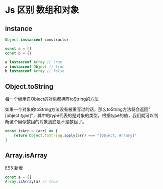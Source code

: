 # Js 区别 数组和对象

## instance

```js
Object instanceof constructor

const a = []
const b = {}

a instanceof Array // true
a instanceof Object // true
b instanceof Array // false
```



## Object.toString

每一个继承自Object的对象都拥有toString的方法

如果一个对象的toString方法没有被重写过的话，那么toString方法将会返回"[object *type*]"，其中的*type*代表的是对象的类型，根据type的值，我们就可以判断这个疑似数组的对象到底是不是数组了。

```js
const isArr = (arr) => {
    return Object.toString.apply(arr) === "[Object, Arrary]"
}
```



## Array.isArray

ES5 新增

```js
const a = []
Array.isArray(a) // true
```

